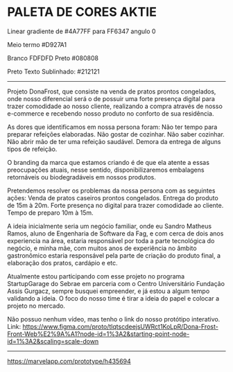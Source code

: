 # PALETA DE CORES AKTIE

Linear gradiente de #4A77FF para FF6347 angulo 0

Meio termo #D927A1

Branco FDFDFD
Preto #080808

Preto Texto Sublinhado: #212121

--------------------------

Projeto DonaFrost, que consiste na venda de pratos prontos congelados, onde nosso diferencial será o de possuir uma forte presença digital para trazer comodidade ao nosso cliente, realizando a compra através de nosso e-commerce e recebendo nosso produto no conforto de sua residência.

As dores que identificamos em nossa persona foram:
Não ter tempo para preparar refeições elaboradas.
Não gostar de cozinhar.
Não saber cozinhar.
Não abrir mão de ter uma refeição saudável.
Demora da entrega de alguns tipos de refeição.

O branding da marca que estamos criando é de que ela atente a essas preocupações atuais, nesse sentido, disponibilizaremos embalagens retornáveis ou biodegradáveis em nossos produtos.

Pretendemos resolver os problemas da nossa persona com as seguintes ações:
Venda de pratos caseiros prontos congelados.
Entrega do produto de 15m à 20m.
Forte presença no digital para trazer comodidade ao cliente.
Tempo de preparo 10m à 15m.

A ideia inicialmente seria um negócio familiar, onde eu Sandro Matheus Ramos, aluno de Engenharia de Software da Fag, e com cerca de dois anos experiencia na área, estaria responsável por toda a parte tecnológica do negócio, e minha mãe, com muitos anos de experiência no âmbito gastronômico estaria responsável pela parte de criação do produto final, a elaboração dos pratos, cardápio e etc.

Atualmente estou participando com esse projeto no programa StartupGarage do Sebrae em parceria com o Centro Universitário Fundação Assis Gurgacz, sempre busquei empreender, e já estou a algum tempo validando a ideia. O foco do nosso time é tirar a ideia do papel  e colocar a projeto no mercado.

Não possuo nenhum vídeo, mas tenho o link do nosso protótipo interativo. Link: https://www.figma.com/proto/tlqtscdeejsUWRct1KoLpR/Dona-Frost-Front-Web%E2%9A%A1?node-id=1%3A2&starting-point-node-id=1%3A2&scaling=scale-down

--------------------------

https://marvelapp.com/prototype/h435694
